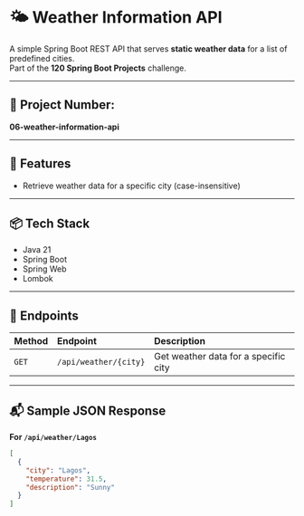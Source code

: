 # 🌤️ Weather Information API

A simple Spring Boot REST API that serves **static weather data** for a list of predefined cities.  
Part of the **120 Spring Boot Projects** challenge.

---

## 📁 Project Number:
**06-weather-information-api**

---

## 📖 Features

[//]: # (- Retrieve all available weather data)
- Retrieve weather data for a specific city (case-insensitive)

---

## 📦 Tech Stack

- Java 21
- Spring Boot
- Spring Web
- Lombok

---

## 📑 Endpoints

| Method | Endpoint               | Description                              |
|:--------|:-------------------------|:------------------------------------------|
| `GET`    | `/api/weather/{city}`      | Get weather data for a specific city      |

---

## 📬 Sample JSON Response

**For `/api/weather/Lagos`**

```json
[
  {
    "city": "Lagos",
    "temperature": 31.5,
    "description": "Sunny"
  }
]
